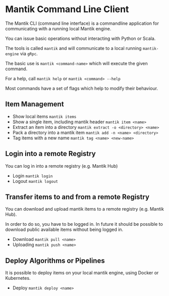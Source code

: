 Mantik Command Line Client
==========================

The Mantik CLI (command line interface) is a commandline application for communicating with a running local Mantik engine.

You can issue basic operations without interacting with Python or Scala.

The tools is called `mantik` and will communicate to a local running `mantik-engine` via `gRpc`.

The basic use is `mantik <command-name>` which will execute the given command.

For a help, call `mantik help` or `mantik <command> --help`

Most commands have a set of flags which help to modify their behaviour.

Item Management
---------------

* Show local items `mantik items`
* Show a single item, including mantik header `mantik item <name>`
* Extract an item into a directory `mantik extract -o <directory> <name>`
* Pack a directory into a mantik item `mantik add -n <name> <directory>`
* Tag items with a new name `mantik tag <name> <new-name>`

Login into a remote Registry
----------------------------

You can log in into a remote registry (e.g. Mantik Hub)

* Login `mantik login`
* Logout `mantik logout`

Transfer items to and from a remote Registry
--------------------------------------------

You can download and upload mantik items to a remote registry (e.g. Mantik Hub).

In order to do so, you have to be logged in. In future it should be possible to download
public available items without being logged in.

* Download `mantik pull <name>`
* Uploading `mantik push <name>`

Deploy Algorithms or Pipelines
------------------------------

It is possible to deploy items on your local mantik engine, using Docker or Kubernetes.

* Deploy `mantik deploy <name>`
